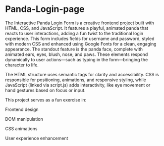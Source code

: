 # Panda-Login-page
The Interactive Panda Login Form is a creative frontend project built with HTML, CSS, and JavaScript. It features a playful, animated panda that reacts to user interactions, adding a fun twist to the traditional login experience.
This form includes fields for username and password, styled with modern CSS and enhanced using Google Fonts for a clean, engaging appearance. The standout feature is the panda face, complete with animated ears, eyes, blush, nose, and paws. These elements respond dynamically to user actions—such as typing in the form—bringing the character to life.

The HTML structure uses semantic tags for clarity and accessibility. CSS is responsible for positioning, animations, and responsive styling, while JavaScript (linked via script.js) adds interactivity, like eye movement or hand gestures based on focus or input.

This project serves as a fun exercise in:

Frontend design

DOM manipulation

CSS animations

User experience enhancement
